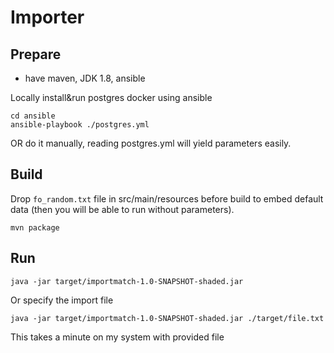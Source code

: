 # Importer

## Prepare
* have maven, JDK 1.8, ansible

Locally install&run postgres docker using ansible
```
cd ansible
ansible-playbook ./postgres.yml
```
OR do it manually, reading postgres.yml will yield parameters easily.

## Build
Drop `fo_random.txt` file in src/main/resources before build to embed default data (then you will be able to run without parameters).

`mvn package`

## Run
```
java -jar target/importmatch-1.0-SNAPSHOT-shaded.jar
```
Or specify the import file
```
java -jar target/importmatch-1.0-SNAPSHOT-shaded.jar ./target/file.txt
```

This takes a minute on my system with provided file